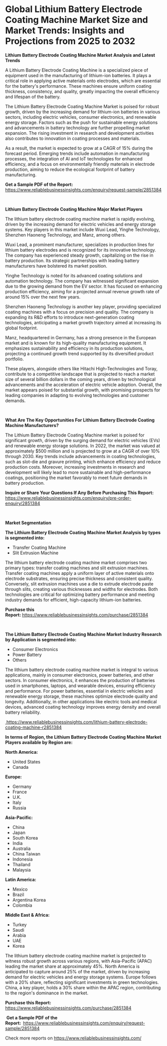 <p><h1>Global Lithium Battery Electrode Coating Machine Market Size and Market Trends: Insights and Projections from 2025 to 2032</h1></p><p><strong>Lithium Battery Electrode Coating Machine Market Analysis and Latest Trends</strong></p>
<p><p>A Lithium Battery Electrode Coating Machine is a specialized piece of equipment used in the manufacturing of lithium-ion batteries. It plays a critical role in applying active materials onto electrodes, which are essential for the battery's performance. These machines ensure uniform coating thickness, consistency, and quality, greatly impacting the overall efficiency and lifespan of the battery.</p><p>The Lithium Battery Electrode Coating Machine Market is poised for robust growth, driven by the increasing demand for lithium-ion batteries in various sectors, including electric vehicles, consumer electronics, and renewable energy storage. Factors such as the push for sustainable energy solutions and advancements in battery technology are further propelling market expansion. The rising investment in research and development activities also contributes to innovation in coating processes and materials. </p><p>As a result, the market is expected to grow at a CAGR of 15% during the forecast period. Emerging trends include automation in manufacturing processes, the integration of AI and IoT technologies for enhanced efficiency, and a focus on environmentally friendly materials in electrode production, aiming to reduce the ecological footprint of battery manufacturing.</p></p>
<p><strong>Get a Sample PDF of the Report:&nbsp;</strong> <a href="https://www.reliablebusinessinsights.com/enquiry/request-sample/2851384?utm_campaign=3283&utm_medium=2&utm_source=Github&utm_content=ia&utm_term=11032025&utm_id=lithium-battery-electrode-coating-machine">https://www.reliablebusinessinsights.com/enquiry/request-sample/2851384</a></p>
<p>&nbsp;</p>
<p><strong>Lithium Battery Electrode Coating Machine Major Market Players</strong></p>
<p><p>The lithium battery electrode coating machine market is rapidly evolving, driven by the increasing demand for electric vehicles and energy storage systems. Key players in this market include Wuxi Lead, Yinghe Technology, Shenzhen Haoneng Technology, and Manz, among others.</p><p>Wuxi Lead, a prominent manufacturer, specializes in production lines for lithium battery electrodes and is recognized for its innovative technology. The company has experienced steady growth, capitalizing on the rise in battery production. Its strategic partnerships with leading battery manufacturers have bolstered its market position.</p><p>Yinghe Technology is noted for its advanced coating solutions and automation technology. The company has witnessed significant expansion due to the growing demand from the EV sector. It has focused on enhancing production efficiency, aiming for a projected annual revenue growth rate of around 15% over the next few years.</p><p>Shenzhen Haoneng Technology is another key player, providing specialized coating machines with a focus on precision and quality. The company is expanding its R&D efforts to introduce next-generation coating technologies, anticipating a market growth trajectory aimed at increasing its global footprint.</p><p>Manz, headquartered in Germany, has a strong presence in the European market and is known for its high-quality manufacturing equipment. It emphasizes sustainability and efficiency in its production solutions, projecting a continued growth trend supported by its diversified product portfolio.</p><p>These players, alongside others like Hitachi High-Technologies and Toray, contribute to a competitive landscape that is projected to reach a market size of several billion dollars in the coming years, driven by technological advancements and the acceleration of electric vehicle adoption. Overall, the market appears poised for substantial growth, with promising prospects for leading companies in adapting to evolving technologies and customer demands.</p></p>
<p>&nbsp;</p>
<p><strong>What Are The Key Opportunities For Lithium Battery Electrode Coating Machine Manufacturers?</strong></p>
<p><p>The Lithium Battery Electrode Coating Machine market is poised for significant growth, driven by the surging demand for electric vehicles (EVs) and renewable energy storage solutions. In 2022, the market was valued at approximately $500 million and is projected to grow at a CAGR of over 10% through 2030. Key trends include advancements in coating technologies, such as slot-die and gravure printing, which enhance efficiency and reduce production costs. Moreover, increasing investments in research and development will likely lead to more sustainable and high-performance coatings, positioning the market favorably to meet future demands in battery production.</p></p>
<p><strong>Inquire or Share Your Questions If Any Before Purchasing This Report:</strong> <a href="https://www.reliablebusinessinsights.com/enquiry/pre-order-enquiry/2851384?utm_campaign=3283&utm_medium=2&utm_source=Github&utm_content=ia&utm_term=11032025&utm_id=lithium-battery-electrode-coating-machine">https://www.reliablebusinessinsights.com/enquiry/pre-order-enquiry/2851384</a></p>
<p>&nbsp;</p>
<p><strong>Market Segmentation</strong></p>
<p><strong>The Lithium Battery Electrode Coating Machine Market Analysis by types is segmented into:</strong></p>
<p><ul><li>Transfer Coating Machine</li><li>Slit Extrusion Machine</li></ul></p>
<p><p>The lithium battery electrode coating machine market comprises two primary types: transfer coating machines and slit extrusion machines. Transfer coating machines apply a uniform layer of active materials onto electrode substrates, ensuring precise thickness and consistent quality. Conversely, slit extrusion machines use a die to extrude electrode paste through slits, creating various thicknesses and widths for electrodes. Both technologies are critical for optimizing battery performance and meeting industry demands for efficient, high-capacity lithium-ion batteries.</p></p>
<p><strong>Purchase this Report:&nbsp;</strong><a href="https://www.reliablebusinessinsights.com/purchase/2851384?utm_campaign=3283&utm_medium=2&utm_source=Github&utm_content=ia&utm_term=11032025&utm_id=lithium-battery-electrode-coating-machine">https://www.reliablebusinessinsights.com/purchase/2851384</a></p>
<p>&nbsp;</p>
<p><strong>The Lithium Battery Electrode Coating Machine Market Industry Research by Application is segmented into:</strong></p>
<p><ul><li>Consumer Electronics</li><li>Power Battery</li><li>Others</li></ul></p>
<p><p>The lithium battery electrode coating machine market is integral to various applications, mainly in consumer electronics, power batteries, and other sectors. In consumer electronics, it enhances the production of batteries used in smartphones, laptops, and wearable devices, ensuring efficiency and performance. For power batteries, essential in electric vehicles and renewable energy storage, these machines optimize electrode quality and longevity. Additionally, in other applications like electric tools and medical devices, advanced coating technology improves energy density and overall battery reliability.</p></p>
<p><a href="https://www.reliablebusinessinsights.com/lithium-battery-electrode-coating-machine-r2851384?utm_campaign=3283&utm_medium=2&utm_source=Github&utm_content=ia&utm_term=11032025&utm_id=lithium-battery-electrode-coating-machine">&nbsp;https://www.reliablebusinessinsights.com/lithium-battery-electrode-coating-machine-r2851384</a></p>
<p><strong>In terms of Region, the Lithium Battery Electrode Coating Machine Market Players available by Region are:</strong></p>
<p>
    <p> <strong> North America: </strong>
        <ul>
            <li>United States</li>
            <li>Canada</li>
        </ul>
        </p> 
    <p> <strong> Europe: </strong>
        <ul>
            <li>Germany</li>
            <li>France</li>
            <li>U.K.</li>
            <li>Italy</li>
            <li>Russia</li>
        </ul>
        </p> 
    <p> <strong> Asia-Pacific: </strong>
        <ul>
            <li>China</li>
            <li>Japan</li>
            <li>South Korea</li>
            <li>India</li>
            <li>Australia</li>
            <li>China Taiwan</li>
            <li>Indonesia</li>
            <li>Thailand</li>
            <li>Malaysia</li>
        </ul>
        </p> 
    <p> <strong> Latin America: </strong>
        <ul>
            <li>Mexico</li>
            <li>Brazil</li>
            <li>Argentina Korea</li>
            <li>Colombia</li>
        </ul>
        </p> 
    <p> <strong> Middle East & Africa: </strong>
        <ul>
            <li>Turkey</li>
            <li>Saudi</li>
            <li>Arabia</li>
            <li>UAE</li>
            <li>Korea</li>
        </ul>
    </p>
    </p>
<p><p>The lithium battery electrode coating machine market is projected to witness robust growth across various regions, with Asia-Pacific (APAC) leading the market share at approximately 45%. North America is anticipated to capture around 25% of the market, driven by increasing demand for electric vehicles and energy storage systems. Europe follows with a 20% share, reflecting significant investments in green technologies. China, a key player, holds a 30% share within the APAC region, contributing to the region's dominance in the market.</p></p>
<p><strong>Purchase this Report: </strong><a href="https://www.reliablebusinessinsights.com/purchase/2851384?utm_campaign=3283&utm_medium=2&utm_source=Github&utm_content=ia&utm_term=11032025&utm_id=lithium-battery-electrode-coating-machine">https://www.reliablebusinessinsights.com/purchase/2851384</a></p>
<p>&nbsp;<strong>Get a Sample PDF of the Report:&nbsp;&nbsp;</strong><a href="https://www.reliablebusinessinsights.com/enquiry/request-sample/2851384?utm_campaign=3283&utm_medium=2&utm_source=Github&utm_content=ia&utm_term=11032025&utm_id=lithium-battery-electrode-coating-machine">https://www.reliablebusinessinsights.com/enquiry/request-sample/2851384</a></p>
<p><strong></strong></p>
<p>Check more reports on <a href="https://www.reliablebusinessinsights.com/?utm_campaign=3283&utm_medium=2&utm_source=Github&utm_content=ia&utm_term=11032025&utm_id=lithium-battery-electrode-coating-machine">https://www.reliablebusinessinsights.com/</a></p>